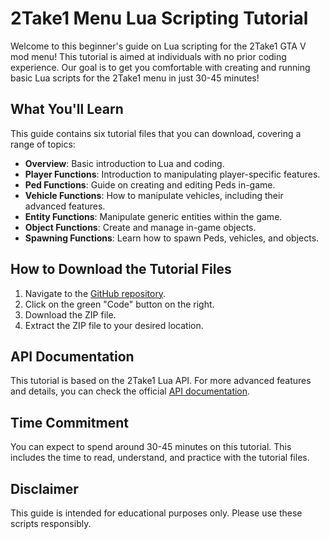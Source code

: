 # 2Take1 Menu Lua Scripting Tutorial

Welcome to this beginner's guide on Lua scripting for the 2Take1 GTA V mod menu! This tutorial is aimed at individuals with no prior coding experience. Our goal is to get you comfortable with creating and running basic Lua scripts for the 2Take1 menu in just 30-45 minutes!

## What You'll Learn

This guide contains six tutorial files that you can download, covering a range of topics:

- **Overview**: Basic introduction to Lua and coding.
- **Player Functions**: Introduction to manipulating player-specific features.
- **Ped Functions**: Guide on creating and editing Peds in-game.
- **Vehicle Functions**: How to manipulate vehicles, including their advanced features.
- **Entity Functions**: Manipulate generic entities within the game.
- **Object Functions**: Create and manage in-game objects.
- **Spawning Functions**: Learn how to spawn Peds, vehicles, and objects.

## How to Download the Tutorial Files

1. Navigate to the [GitHub repository](https://github.com/JasonVinion/2Take1-Menu-Lua-Scripting-Tutorial).
2. Click on the green "Code" button on the right.
3. Download the ZIP file.
4. Extract the ZIP file to your desired location.


## API Documentation

This tutorial is based on the 2Take1 Lua API. For more advanced features and details, you can check the official [API documentation](https://gta.2take1.menu/dev/lua-api/).

## Time Commitment

You can expect to spend around 30-45 minutes on this tutorial. This includes the time to read, understand, and practice with the tutorial files.

## Disclaimer

This guide is intended for educational purposes only. Please use these scripts responsibly.
